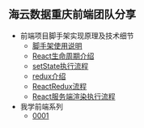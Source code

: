 ## 海云数据重庆前端团队分享

* 前端项目脚手架实现原理及技术细节
   * [脚手架使用说明](20160913/generator-hyfe使用说明.md)
   * [React生命周期介绍](20160913/React生命周期.md)
   * [setState执行流程](20160913/setState执行流程.pdf)
   * [redux介绍](20160913/redux.md)
   * [ReactRedux流程](20160913/ReactRedux流程.md)
   * [React服务端渲染执行流程](20160913/React服务端渲染执行流程.md)
* 我学前端系列
   * [0001](20160913/我学前端.md)


